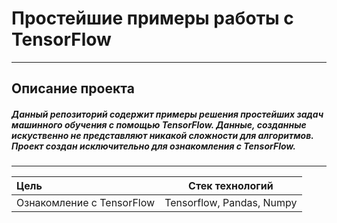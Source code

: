 # Простейшие примеры работы с TensorFlow
-----------------------------------------------------------------------------------------------------------------------------------------------------------------------
## Описание проекта
#####  Данный репозиторий содержит примеры решения простейших задач машинного обучения с помощью TensorFlow. Данные, созданные искуственно не представляют никакой сложности для алгоритмов. Проект создан исключительно для ознакомления с TensorFlow.
-----------------------------------------------------------------------------------------------------------------------------------------------------------------------

| Цель |  Стек технологий |
| :-------------------- |:---------------------------:|
| Ознакомление с TensorFlow | Tensorflow, Pandas, Numpy |






